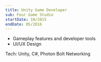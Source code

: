 ```yaml
---
title: Unity Game Developer
sub: Four Game Studio
startDate: 10/2015
endDate: 05/2016
---
```


- Gameplay features and developer tools
- UI/UX Design

Tech: Unity, C#, Photon Bolt Networking
